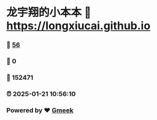 # 龙宇翔的小本本 :link: https://longxiucai.github.io 
### :page_facing_up: [56](https://longxiucai.github.io/tag.html) 
### :speech_balloon: 0 
### :hibiscus: 152471 
### :alarm_clock: 2025-01-21 10:56:10 
### Powered by :heart: [Gmeek](https://github.com/Meekdai/Gmeek)
